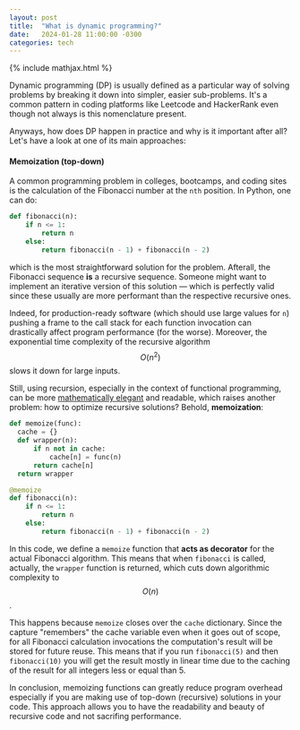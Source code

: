 ```yaml
---
layout: post
title:  "What is dynamic programming?"
date:   2024-01-28 11:00:00 -0300
categories: tech
---
```

{% include mathjax.html %}

Dynamic programming (DP) is usually defined as a particular way of solving problems by breaking it down into simpler, easier
sub-problems. It's a common pattern in coding platforms like Leetcode and HackerRank even though not always is this nomenclature
present. 

Anyways, how does DP happen in practice and why is it important after all? Let's have a look at one of its main approaches:

#### Memoization (top-down)
A common programming problem in colleges, bootcamps, and coding sites is the calculation of the Fibonacci number at
the `nth` position. In Python, one can do:

```python
def fibonacci(n):
    if n <= 1:
        return n
    else:
        return fibonacci(n - 1) + fibonacci(n - 2)
```

which is the most straightforward solution for the problem. Afterall, the Fibonacci sequence **is** a recursive sequence.
Someone might want to implement an iterative version of this solution — which is perfectly valid since these usually are 
more performant than the respective recursive ones.

Indeed, for production-ready software (which should use large values for `n`) pushing a frame to the call stack 
for each function invocation can drastically affect program performance (for the worse). Moreover, the exponential time
complexity of the recursive algorithm $$ O(n^2) $$ slows it down for large inputs. 

Still, using recursion, especially 
in the context of functional programming, can be more [mathematically elegant][wikipedia-math-elegance] and readable, which raises
another problem: how to optimize recursive solutions? Behold, **memoization**:

```python
def memoize(func):
  cache = {}
  def wrapper(n):
      if n not in cache:
          cache[n] = func(n)
      return cache[n]
  return wrapper

@memoize
def fibonacci(n):
    if n <= 1:
        return n
    else:
        return fibonacci(n - 1) + fibonacci(n - 2)
```

In this code, we define a `memoize` function  that **acts as 
decorator** for the actual Fibonacci algorithm. This means that when `fibonacci` is called, actually, the `wrapper` function is returned, which cuts down algorithmic complexity
to $$ O(n) $$.

This happens because `memoize` closes over the `cache` dictionary. Since the capture "remembers" the cache variable
even when it goes out of scope, for all Fibonacci calculation
invocations the computation's result will be stored for future reuse. This means that if you run `fibonacci(5)` and then `fibonacci(10)` you will get the result mostly in linear time due to the caching of the result for all integers less
or equal than 5.

In conclusion, memoizing functions can greatly reduce program
overhead especially if you are making use of top-down (recursive) solutions in your code. This approach allows 
you to have the readability and beauty of recursive code 
and not sacrifing performance. 


[wikipedia-math-elegance]: https://en.wikipedia.org/wiki/Mathematical_beauty
